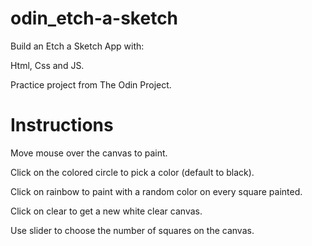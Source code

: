 # odin_etch-a-sketch

Build an Etch a Sketch App with:

Html, Css and JS.

Practice project from The Odin Project.

# Instructions

Move mouse over the canvas to paint.

Click on the colored circle to pick a color (default to black).

Click on rainbow to paint with a random color on every square painted.

Click on clear to get a new white clear canvas.

Use slider to choose the number of squares on the canvas.
